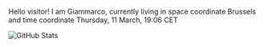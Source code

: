 Hello visitor! I am Giammarco, currently living in space coordinate Brussels and time coordinate Thursday, 11 March, 19:06 CET

![GitHub Stats](https://github-readme-stats.vercel.app/api?username=grcasanova)
